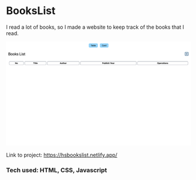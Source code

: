 # BooksList
I read a lot of books, so I made a website to keep track of the books that I read. 

![title](public/githubImage.png)

Link to project: https://hsbookslist.netlify.app/


### Tech used: HTML, CSS, Javascript



